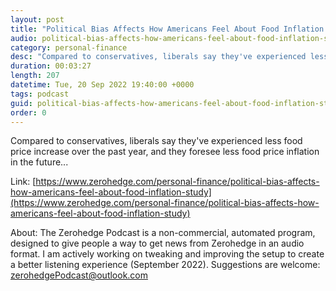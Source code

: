 ```yaml
---
layout: post
title: "Political Bias Affects How Americans Feel About Food Inflation: Study"
audio: political-bias-affects-how-americans-feel-about-food-inflation-study-0
category: personal-finance
desc: "Compared to conservatives, liberals say they've experienced less food price increase over the past year, and they foresee less food price inflation in the future..."
duration: 00:03:27
length: 207
datetime: Tue, 20 Sep 2022 19:40:00 +0000
tags: podcast
guid: political-bias-affects-how-americans-feel-about-food-inflation-study-0
order: 0
---
```

Compared to conservatives, liberals say they've experienced less food price increase over the past year, and they foresee less food price inflation in the future...

Link: [https://www.zerohedge.com/personal-finance/political-bias-affects-how-americans-feel-about-food-inflation-study](https://www.zerohedge.com/personal-finance/political-bias-affects-how-americans-feel-about-food-inflation-study)

About: The Zerohedge Podcast is a non-commercial, automated program, designed to give people a way to get news from Zerohedge in an audio format.  I am actively working on tweaking and improving the setup to create a better listening experience (September 2022).  Suggestions are welcome: [zerohedgePodcast@outlook.com](mailto:zerohedgePodcast@outlook.com)